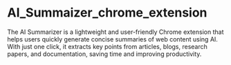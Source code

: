 # AI_Summaizer_chrome_extension
The AI Summarizer is a lightweight and user-friendly Chrome extension that helps users quickly generate concise summaries of web content using AI. With just one click, it extracts key points from articles, blogs, research papers, and documentation, saving time and improving productivity. 
